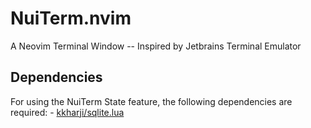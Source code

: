 # NuiTerm.nvim
A Neovim Terminal Window -- Inspired by Jetbrains Terminal Emulator

## Dependencies 
For using the NuiTerm State feature, the following dependencies are required:
    - [kkharji/sqlite.lua](https://github.com/kkharji/sqlite.lua)

